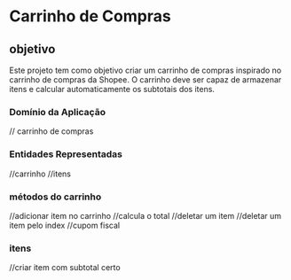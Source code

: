 # Carrinho de Compras

## objetivo

Este projeto tem como objetivo criar um carrinho de compras inspirado no carrinho de compras da Shopee. O carrinho deve ser capaz de armazenar itens e calcular automaticamente os subtotais dos itens.


### Domínio da Aplicação

//  carrinho  de compras

### Entidades Representadas
//carrinho 
//itens

### métodos do carrinho
//adicionar item no carrinho
//calcula o total
//deletar um item 
//deletar um item pelo index
//cupom fiscal

### itens

//criar item com subtotal certo